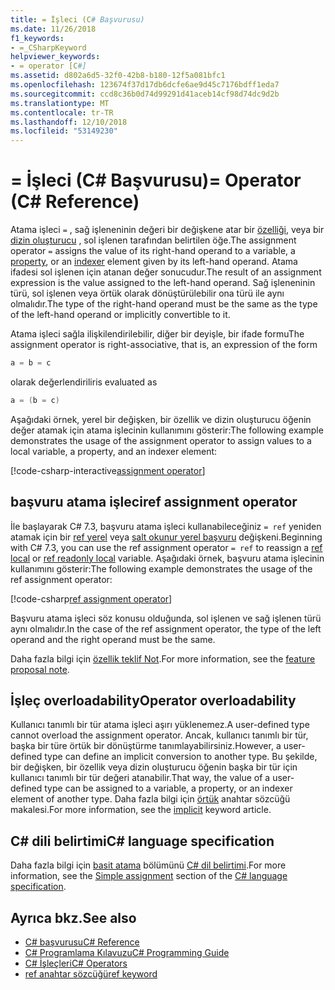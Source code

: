 ```yaml
---
title: = İşleci (C# Başvurusu)
ms.date: 11/26/2018
f1_keywords:
- =_CSharpKeyword
helpviewer_keywords:
- = operator [C#]
ms.assetid: d802a6d5-32f0-42b8-b180-12f5a081bfc1
ms.openlocfilehash: 123674f37d17db6dcfe6ae9d45c7176bdff1eda7
ms.sourcegitcommit: ccd8c36b0d74d99291d41aceb14cf98d74dc9d2b
ms.translationtype: MT
ms.contentlocale: tr-TR
ms.lasthandoff: 12/10/2018
ms.locfileid: "53149230"
---
```

# <a name="-operator-c-reference"></a><span data-ttu-id="45e38-102">= İşleci (C# Başvurusu)</span><span class="sxs-lookup"><span data-stu-id="45e38-102">= Operator (C# Reference)</span></span>

<span data-ttu-id="45e38-103">Atama işleci `=` , sağ işleneninin değeri bir değişkene atar bir [özelliği](../../programming-guide/classes-and-structs/properties.md), veya bir [dizin oluşturucu](../../../csharp/programming-guide/indexers/index.md) , sol işlenen tarafından belirtilen öğe.</span><span class="sxs-lookup"><span data-stu-id="45e38-103">The assignment operator `=` assigns the value of its right-hand operand to a variable, a [property](../../programming-guide/classes-and-structs/properties.md), or an [indexer](../../../csharp/programming-guide/indexers/index.md) element given by its left-hand operand.</span></span> <span data-ttu-id="45e38-104">Atama ifadesi sol işlenen için atanan değer sonucudur.</span><span class="sxs-lookup"><span data-stu-id="45e38-104">The result of an assignment expression is the value assigned to the left-hand operand.</span></span> <span data-ttu-id="45e38-105">Sağ işleneninin türü, sol işlenen veya örtük olarak dönüştürülebilir ona türü ile aynı olmalıdır.</span><span class="sxs-lookup"><span data-stu-id="45e38-105">The type of the right-hand operand must be the same as the type of the left-hand operand or implicitly convertible to it.</span></span>

<span data-ttu-id="45e38-106">Atama işleci sağla ilişkilendirilebilir, diğer bir deyişle, bir ifade formu</span><span class="sxs-lookup"><span data-stu-id="45e38-106">The assignment operator is right-associative, that is, an expression of the form</span></span>

```csharp
a = b = c
```

<span data-ttu-id="45e38-107">olarak değerlendirilir</span><span class="sxs-lookup"><span data-stu-id="45e38-107">is evaluated as</span></span>

```csharp
a = (b = c)
```

<span data-ttu-id="45e38-108">Aşağıdaki örnek, yerel bir değişken, bir özellik ve dizin oluşturucu öğenin değer atamak için atama işlecinin kullanımını gösterir:</span><span class="sxs-lookup"><span data-stu-id="45e38-108">The following example demonstrates the usage of the assignment operator to assign values to a local variable, a property, and an indexer element:</span></span>

[!code-csharp-interactive[assignment operator](~/samples/snippets/csharp/language-reference/operators/AssignmentExamples.cs#Assignments)]

## <a name="ref-assignment-operator"></a><span data-ttu-id="45e38-109">başvuru atama işleci</span><span class="sxs-lookup"><span data-stu-id="45e38-109">ref assignment operator</span></span>

<span data-ttu-id="45e38-110">İle başlayarak C# 7.3, başvuru atama işleci kullanabileceğiniz `= ref` yeniden atamak için bir [ref yerel](../keywords/ref.md#ref-locals) veya [salt okunur yerel başvuru](../keywords/ref.md#ref-readonly-locals) değişkeni.</span><span class="sxs-lookup"><span data-stu-id="45e38-110">Beginning with C# 7.3, you can use the ref assignment operator `= ref` to reassign a [ref local](../keywords/ref.md#ref-locals) or [ref readonly local](../keywords/ref.md#ref-readonly-locals) variable.</span></span> <span data-ttu-id="45e38-111">Aşağıdaki örnek, başvuru atama işlecinin kullanımını gösterir:</span><span class="sxs-lookup"><span data-stu-id="45e38-111">The following example demonstrates the usage of the ref assignment operator:</span></span>

[!code-csharp[ref assignment operator](~/samples/snippets/csharp/language-reference/operators/AssignmentExamples.cs#RefAssignment)]

<span data-ttu-id="45e38-112">Başvuru atama işleci söz konusu olduğunda, sol işlenen ve sağ işlenen türü aynı olmalıdır.</span><span class="sxs-lookup"><span data-stu-id="45e38-112">In the case of the ref assignment operator, the type of the left operand and the right operand must be the same.</span></span>

<span data-ttu-id="45e38-113">Daha fazla bilgi için [özellik teklif Not](https://github.com/dotnet/csharplang/blob/master/proposals/csharp-7.3/ref-local-reassignment.md).</span><span class="sxs-lookup"><span data-stu-id="45e38-113">For more information, see the [feature proposal note](https://github.com/dotnet/csharplang/blob/master/proposals/csharp-7.3/ref-local-reassignment.md).</span></span>

## <a name="operator-overloadability"></a><span data-ttu-id="45e38-114">İşleç overloadability</span><span class="sxs-lookup"><span data-stu-id="45e38-114">Operator overloadability</span></span>

<span data-ttu-id="45e38-115">Kullanıcı tanımlı bir tür atama işleci aşırı yüklenemez.</span><span class="sxs-lookup"><span data-stu-id="45e38-115">A user-defined type cannot overload the assignment operator.</span></span> <span data-ttu-id="45e38-116">Ancak, kullanıcı tanımlı bir tür, başka bir türe örtük bir dönüştürme tanımlayabilirsiniz.</span><span class="sxs-lookup"><span data-stu-id="45e38-116">However, a user-defined type can define an implicit conversion to another type.</span></span> <span data-ttu-id="45e38-117">Bu şekilde, bir değişken, bir özellik veya dizin oluşturucu öğenin başka bir tür için kullanıcı tanımlı bir tür değeri atanabilir.</span><span class="sxs-lookup"><span data-stu-id="45e38-117">That way, the value of a user-defined type can be assigned to a variable, a property, or an indexer element of another type.</span></span> <span data-ttu-id="45e38-118">Daha fazla bilgi için [örtük](../keywords/implicit.md) anahtar sözcüğü makalesi.</span><span class="sxs-lookup"><span data-stu-id="45e38-118">For more information, see the [implicit](../keywords/implicit.md) keyword article.</span></span>

## <a name="c-language-specification"></a><span data-ttu-id="45e38-119">C# dili belirtimi</span><span class="sxs-lookup"><span data-stu-id="45e38-119">C# language specification</span></span>

<span data-ttu-id="45e38-120">Daha fazla bilgi için [basit atama](~/_csharplang/spec/expressions.md#simple-assignment) bölümünü [ C# dil belirtimi](../language-specification/index.md).</span><span class="sxs-lookup"><span data-stu-id="45e38-120">For more information, see the [Simple assignment](~/_csharplang/spec/expressions.md#simple-assignment) section of the [C# language specification](../language-specification/index.md).</span></span>

## <a name="see-also"></a><span data-ttu-id="45e38-121">Ayrıca bkz.</span><span class="sxs-lookup"><span data-stu-id="45e38-121">See also</span></span>

- [<span data-ttu-id="45e38-122">C# başvurusu</span><span class="sxs-lookup"><span data-stu-id="45e38-122">C# Reference</span></span>](../index.md)
- [<span data-ttu-id="45e38-123">C# Programlama Kılavuzu</span><span class="sxs-lookup"><span data-stu-id="45e38-123">C# Programming Guide</span></span>](../../programming-guide/index.md)
- [<span data-ttu-id="45e38-124">C# İşleçleri</span><span class="sxs-lookup"><span data-stu-id="45e38-124">C# Operators</span></span>](index.md)
- [<span data-ttu-id="45e38-125">ref anahtar sözcüğü</span><span class="sxs-lookup"><span data-stu-id="45e38-125">ref keyword</span></span>](../keywords/ref.md)
